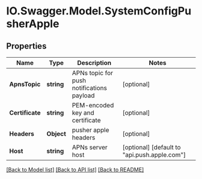 # IO.Swagger.Model.SystemConfigPusherApple
## Properties

Name | Type | Description | Notes
------------ | ------------- | ------------- | -------------
**ApnsTopic** | **string** | APNs topic for push notifications payload | [optional] 
**Certificate** | **string** | PEM-encoded key and certificate | [optional] 
**Headers** | **Object** | pusher apple headers | [optional] 
**Host** | **string** | APNs server host | [optional] [default to "api.push.apple.com"]

[[Back to Model list]](../README.md#documentation-for-models) [[Back to API list]](../README.md#documentation-for-api-endpoints) [[Back to README]](../README.md)

